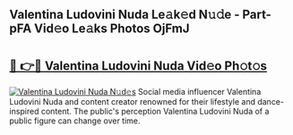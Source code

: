 ## Valentina Ludovini Nuda Le𝚊k𝚎d N𝚞𝚍e - Part-pFA Vid𝚎o Le𝚊ks Photos OjFmJ

# <h2><a href="http://fbg2hvm.evod.top/?m=Valentina+Ludovini+Nuda">🔗 👉🔴 Valentina Ludovini Nuda Vid𝚎o Ph𝚘t𝚘s</a></h2>

[![Valentina Ludovini Nuda N𝚞d𝚎s](https://i.imgur.com/8V9OHl7.gif)](http://fbg2hvm.evod.top/?m=Valentina+Ludovini+Nuda)
Social media influencer Valentina Ludovini Nuda and content creator renowned for their lifestyle and dance-inspired content. The public's perception Valentina Ludovini Nuda of a public figure can change over time. 

